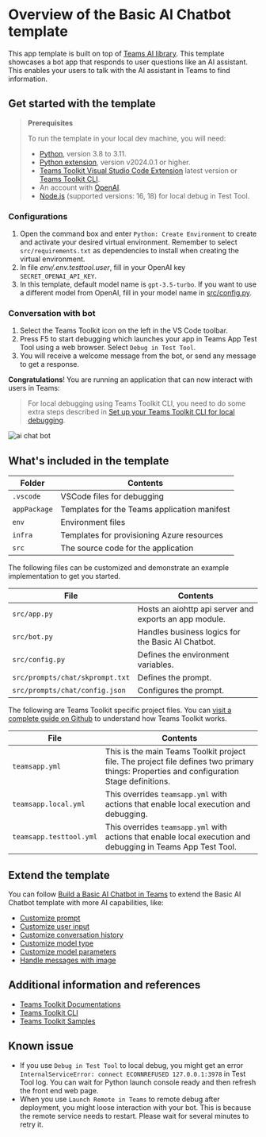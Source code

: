 # Overview of the Basic AI Chatbot template

This app template is built on top of [Teams AI library](https://aka.ms/teams-ai-library).
This template showcases a bot app that responds to user questions like an AI assistant. This enables your users to talk with the AI assistant in Teams to find information.


## Get started with the template

> **Prerequisites**
>
> To run the template in your local dev machine, you will need:
>
> - [Python](https://www.python.org/), version 3.8 to 3.11.
> - [Python extension](https://code.visualstudio.com/docs/languages/python), version v2024.0.1 or higher.
> - [Teams Toolkit Visual Studio Code Extension](https://aka.ms/teams-toolkit) latest version or [Teams Toolkit CLI](https://aka.ms/teams-toolkit-cli).
> - An account with [OpenAI](https://platform.openai.com/).
> - [Node.js](https://nodejs.org/) (supported versions: 16, 18) for local debug in Test Tool.

### Configurations
1. Open the command box and enter `Python: Create Environment` to create and activate your desired virtual environment. Remember to select `src/requirements.txt` as dependencies to install when creating the virtual environment.
1. In file *env/.env.testtool.user*, fill in your OpenAI key `SECRET_OPENAI_API_KEY`. 
1. In this template, default model name is `gpt-3.5-turbo`. If you want to use a different model from OpenAI, fill in your model name in [src/config.py](./src/config.py).

### Conversation with bot
1. Select the Teams Toolkit icon on the left in the VS Code toolbar.
1. Press F5 to start debugging which launches your app in Teams App Test Tool using a web browser. Select `Debug in Test Tool`.
1. You will receive a welcome message from the bot, or send any message to get a response.

**Congratulations**! You are running an application that can now interact with users in Teams:

> For local debugging using Teams Toolkit CLI, you need to do some extra steps described in [Set up your Teams Toolkit CLI for local debugging](https://aka.ms/teamsfx-cli-debugging).

![ai chat bot](https://github.com/OfficeDev/TeamsFx/assets/9698542/9bd22201-8fda-4252-a0b3-79531c963e5e)

## What's included in the template

| Folder       | Contents                                            |
| - | - |
| `.vscode`    | VSCode files for debugging                          |
| `appPackage` | Templates for the Teams application manifest        |
| `env`        | Environment files                                   |
| `infra`      | Templates for provisioning Azure resources          |
| `src`        | The source code for the application                 |

The following files can be customized and demonstrate an example implementation to get you started.

| File                                 | Contents                                           |
| - | - |
|`src/app.py`| Hosts an aiohttp api server and exports an app module.|
|`src/bot.py`| Handles business logics for the Basic AI Chatbot.|
|`src/config.py`| Defines the environment variables.|
|`src/prompts/chat/skprompt.txt`| Defines the prompt.|
|`src/prompts/chat/config.json`| Configures the prompt.|

The following are Teams Toolkit specific project files. You can [visit a complete guide on Github](https://github.com/OfficeDev/TeamsFx/wiki/Teams-Toolkit-Visual-Studio-Code-v5-Guide#overview) to understand how Teams Toolkit works.

| File                                 | Contents                                           |
| - | - |
|`teamsapp.yml`|This is the main Teams Toolkit project file. The project file defines two primary things:  Properties and configuration Stage definitions. |
|`teamsapp.local.yml`|This overrides `teamsapp.yml` with actions that enable local execution and debugging.|
|`teamsapp.testtool.yml`|This overrides `teamsapp.yml` with actions that enable local execution and debugging in Teams App Test Tool.|

## Extend the template

You can follow [Build a Basic AI Chatbot in Teams](https://aka.ms/teamsfx-basic-ai-chatbot) to extend the Basic AI Chatbot template with more AI capabilities, like:
- [Customize prompt](https://aka.ms/teamsfx-basic-ai-chatbot#customize-prompt)
- [Customize user input](https://aka.ms/teamsfx-basic-ai-chatbot#customize-user-input)
- [Customize conversation history](https://aka.ms/teamsfx-basic-ai-chatbot#customize-conversation-history)
- [Customize model type](https://aka.ms/teamsfx-basic-ai-chatbot#customize-model-type)
- [Customize model parameters](https://aka.ms/teamsfx-basic-ai-chatbot#customize-model-parameters)
- [Handle messages with image](https://aka.ms/teamsfx-basic-ai-chatbot#handle-messages-with-image)

## Additional information and references

- [Teams Toolkit Documentations](https://docs.microsoft.com/microsoftteams/platform/toolkit/teams-toolkit-fundamentals)
- [Teams Toolkit CLI](https://aka.ms/teamsfx-toolkit-cli)
- [Teams Toolkit Samples](https://github.com/OfficeDev/TeamsFx-Samples)

## Known issue
- If you use `Debug in Test Tool` to local debug, you might get an error `InternalServiceError: connect ECONNREFUSED 127.0.0.1:3978` in Test Tool log. You can wait for Python launch console ready and then refresh the front end web page. 
- When you use `Launch Remote in Teams` to remote debug after deployment, you might loose interaction with your bot. This is because the remote service needs to restart. Please wait for several minutes to retry it. 